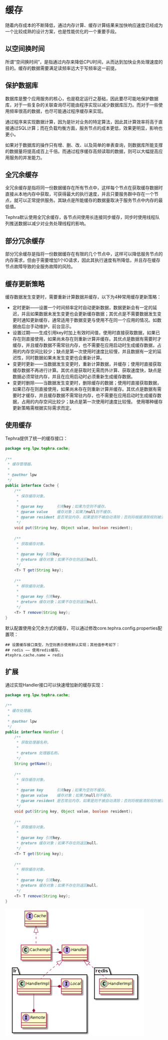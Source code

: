 # 缓存
随着内存成本的不断降低，通过内存计算、缓存计算结果来加快响应速度已经成为一个比较成熟的设计方案，也是性能优化的一个重要手段。

## 以空间换时间
所谓“空间换时间”，是指通过内存来降低CPU时间，从而达到加快业务处理速度的目的。缓存的数据需要满足读频率远大于写频率这一前提。

## 保护数据库
数据库是整个应用服务的核心，也是稳定运行之基础，因此要尽可能地保护数据库，对于一些复杂的关联查询尽可能由程序实现以减少数据库压力。而对于一些使用频率很高的数据，也尽可能通过程序缓存来实现。

通过程序来实现数据计算，因为是针对业务的特定算法，因此其计算效率将高于直接通过SQL计算；而在负载均衡方面，服务节点的成本更低，效果更明显，影响也更小。

如果对于数据库的操作只有增、删、改、以及简单的单表查询，则数据库所能支撑的数据量将提高成百上千倍。而通过程序缓存高频读取的数据，则可以大幅提高应用服务的并发能力。

## 全冗余缓存
全冗余缓存是指将同一份数据缓存在所有节点中，这样每个节点在获取缓存数据时直接从本地内存中获取，可获得最大的执行速度，并且只要服务群中存在一个节点，就可以正常提供服务。其缺点是所能缓存的数据量取决于服务节点中内存的最低值。

Tephra默认使用全冗余缓存，各节点间使用长连接同步缓存，同步时使用线程队列推送数据以减少对业务处理线程的影响。

## 部分冗余缓存
部分冗余缓存是指将一份数据缓存在有限的几个节点中，这样可以降低服务节点的内存需求，但由于需要增加1个IO请求，因此其执行速度有所降低，并且存在缓存节点故障导致的全服务故障的风险。

## 缓存更新策略
缓存数据发生变更时，需要重新计算数据并缓存，以下为4种常用缓存更新策略：
- 定时更新——设置一个时间频率定时自动更新数据，数据更新会有一定的延迟，并且如果数据未发生变更也会更新缓存数据；其优点是不需要数据发生变更时通知更新缓存，通常适用于数据变更与使用不在同一个应用的情况。如数据由后台手动维护，前台显示。
- 设置过期——生成引用key时加上有效时间值，使用时直接获取数据，如果已存在则直接使用，如果尚未存在则重新计算并缓存。其优点是数据有需要时才缓存，并且缓存数据不需常驻内存，也不需要在应用启动时生成缓存数据，占用的内存空间比较少；缺点是第一次使用时速度比较慢，并且数据有一定的延迟性，同时数据如果未发生变更也会重新计算。
- 变更时更新——当数据发生变更时，重新计算数据，并缓存；使用时直接获取缓存数据不再进行计算。其优点是获取时无需而外计算、获取速度快，缺点是数据必须常驻内存，并且在应用启动时必须重新生成缓存数据。
- 变更时删除——当数据发生变更时，删除缓存的数据；使用时直接获取数据，如果已存在则直接使用，如果尚未存在则重新计算并缓存。其优点是数据有需要时才缓存，并且缓存数据不需常驻内存，也不需要在应用启动时生成缓存数据，占用的内存空间比较少；缺点是第一次使用时速度比较慢。
使用哪种缓存更新策略需根据实际需求而定。

## 使用缓存
Tephra提供了统一的缓存接口：
```java
package org.lpw.tephra.cache;

/**
 * 缓存管理器。
 *
 * @author lpw
 */
public interface Cache {
    /**
     * 保存缓存对象。
     *
     * @param key      引用key；如果为空则不缓存。
     * @param value    缓存对象；如果为null则不缓存。
     * @param resident 是否常驻内存，如果是则不被自动清除；否则将根据清除规则被清除。
     */
    void put(String key, Object value, boolean resident);

    /**
     * 获取缓存对象。
     *
     * @param key 引用key。
     * @return 缓存对象；如果不存在则返回null。
     */
    <T> T get(String key);

    /**
     * 移除缓存对象。
     *
     * @param key 引用key。
     * @return 缓存对象；如果不存在则返回null。
     */
    <T> T remove(String key);
}
```
默认配置使用全冗余方式的缓存，可以通过修改core.tephra.config.properties配置项：
```properties
## 设置缓存接口类型，为空则表示使用默认实现；其他值参考如下：
## redis —— 使用redis缓存。
#tephra.cache.name = redis
```
## 扩展
通过实现Handler接口可以快速增加新的缓存实现：
```java
package org.lpw.tephra.cache;

/**
 * 缓存处理器。
 *
 * @author lpw
 */
public interface Handler {
    /**
     * 获取处理器名称。
     *
     * @return 处理器名称。
     */
    String getName();

    /**
     * 保存缓存对象。
     *
     * @param key      引用key；如果为空则不缓存。
     * @param value    缓存对象；如果为null则不缓存。
     * @param resident 是否常驻内存，如果是则不被自动清除；否则将根据清除规则被清除。
     */
    void put(String key, Object value, boolean resident);

    /**
     * 获取缓存对象。
     *
     * @param key 引用key。
     * @return 缓存对象；如果不存在则返回null。
     */
    <T> T get(String key);

    /**
     * 移除缓存对象。
     *
     * @param key 引用key。
     * @return 缓存对象；如果不存在则返回null。
     */
    <T> T remove(String key);
}
```
![缓存类图](../../doc/uml/core/cache.png "缓存类图")